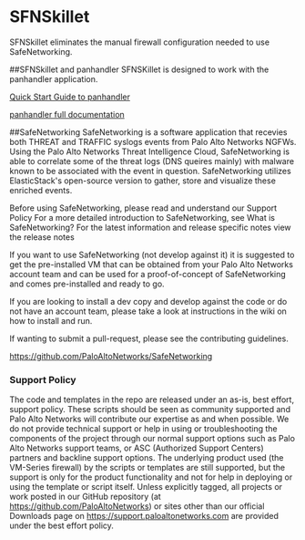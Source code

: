 # SFNSkillet
SFNSkillet eliminates the manual firewall configuration needed to use SafeNetworking.

##SFNSkillet and panhandler
SFNSKillet is designed to work with the panhandler application.

[Quick Start Guide to panhandler](https://live.paloaltonetworks.com/t5/skillet-tools/install-and-get-started-with-panhandler/ta-p/307916)

[panhandler full documentation](https://panhandler.readthedocs.io/en/master/)

##SafeNetworking
SafeNetworking is a software application that recevies both THREAT and TRAFFIC syslogs events from Palo Alto Networks NGFWs. Using the Palo Alto Networks Threat Intelligence Cloud, SafeNetworking is able to correlate some of the threat logs (DNS queires mainly) with malware known to be associated with the event in question. SafeNetworking utilizes ElasticStack's open-source version to gather, store and visualize these enriched events.

Before using SafeNetworking, please read and understand our Support Policy
For a more detailed introduction to SafeNetworking, see What is SafeNetworking?
For the latest information and release specific notes view the release notes

If you want to use SafeNetworking (not develop against it) it is suggested to get the pre-installed VM that can be obtained from your Palo Alto Networks account team and can be used for a proof-of-concept of SafeNetworking and comes pre-installed and ready to go.

If you are looking to install a dev copy and develop against the code or do not have an account team, please take a look at instructions in the wiki on how to install and run.

If wanting to submit a pull-request, please see the contributing guidelines.

https://github.com/PaloAltoNetworks/SafeNetworking

### Support Policy
The code and templates in the repo are released under an as-is, best effort, support policy. These scripts should be seen as community supported and Palo Alto Networks will contribute our expertise as and when possible. We do not provide technical support or help in using or troubleshooting the components of the project through our normal support options such as Palo Alto Networks support teams, or ASC (Authorized Support Centers) partners and backline support options. The underlying product used (the VM-Series firewall) by the scripts or templates are still supported, but the support is only for the product functionality and not for help in deploying or using the template or script itself. Unless explicitly tagged, all projects or work posted in our GitHub repository (at https://github.com/PaloAltoNetworks) or sites other than our official Downloads page on https://support.paloaltonetworks.com are provided under the best effort policy.